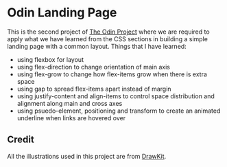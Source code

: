 # Odin Landing Page

This is the second project of [The Odin Project](https://www.theodinproject.com/about) where we are required to apply what we have learned from the CSS sections in building a simple landing page with a common layout. Things that I have learned:

- using flexbox for layout
- using flex-direction to change orientation of main axis
- using flex-grow to change how flex-items grow when there is extra space
- using gap to spread flex-items apart instead of margin
- using justify-content and align-items to control space distribution and alignment along main and cross axes
- using psuedo-element, positioning and transform to create an animated underline when links are hovered over

## Credit

All the illustrations used in this project are from [DrawKit](https://www.drawkit.com/).
